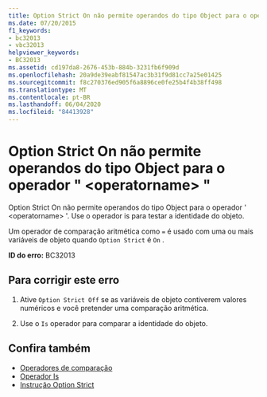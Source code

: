 ```yaml
---
title: Option Strict On não permite operandos do tipo Object para o operador " <operatorname> "
ms.date: 07/20/2015
f1_keywords:
- bc32013
- vbc32013
helpviewer_keywords:
- BC32013
ms.assetid: cd197da8-2676-453b-884b-3231fb6f909d
ms.openlocfilehash: 20a9de39eabf81547ac3b31f9d81cc7a25e01425
ms.sourcegitcommit: f8c270376ed905f6a8896ce0fe25b4f4b38ff498
ms.translationtype: MT
ms.contentlocale: pt-BR
ms.lasthandoff: 06/04/2020
ms.locfileid: "84413928"
---
```

# <a name="option-strict-on-disallows-operands-of-type-object-for-operator-operatorname"></a>Option Strict On não permite operandos do tipo Object para o operador " \<operatorname> "
Option Strict On não permite operandos do tipo Object para o operador ' \<operatorname> '. Use o operador is para testar a identidade do objeto.  
  
 Um operador de comparação aritmética como `=` é usado com uma ou mais variáveis de objeto quando `Option Strict` é `On` .  
  
 **ID do erro:** BC32013  
  
## <a name="to-correct-this-error"></a>Para corrigir este erro  
  
1. Ative `Option Strict Off` se as variáveis de objeto contiverem valores numéricos e você pretender uma comparação aritmética.  
  
2. Use o `Is` operador para comparar a identidade do objeto.  
  
## <a name="see-also"></a>Confira também

- [Operadores de comparação](../language-reference/operators/comparison-operators.md)
- [Operador Is](../language-reference/operators/is-operator.md)
- [Instrução Option Strict](../language-reference/statements/option-strict-statement.md)
